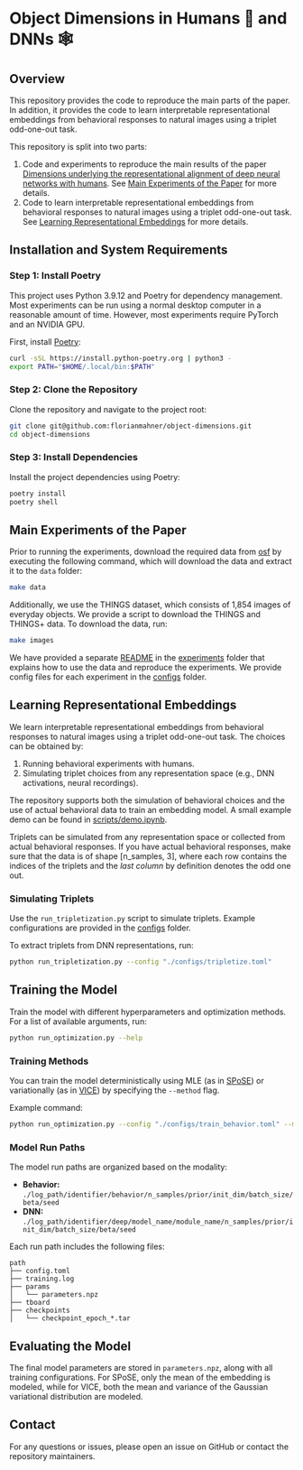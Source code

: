 # Object Dimensions in Humans :elf: and DNNs :spider_web:

## Overview

This repository provides the code to reproduce the main parts of the paper. In addition, it provides the code to learn interpretable representational embeddings from behavioral responses to natural images using a triplet odd-one-out task.

This repository is split into two parts:
1. Code and experiments to reproduce the main results of the paper [Dimensions underlying the representational alignment of deep neural networks with humans](arxiv.org/pdf/2406.19087). See [Main Experiments of the Paper](#main-experiments-of-the-paper) for more details.
2. Code to learn interpretable representational embeddings from behavioral responses to natural images using a triplet odd-one-out task. See [Learning Representational Embeddings](#learning-representational-embeddings) for more details.

## Installation and System Requirements

### Step 1: Install Poetry

This project uses Python 3.9.12 and Poetry for dependency management. Most experiments can be run using a normal desktop computer in a reasonable amount of time. However, most experiments require PyTorch and an NVIDIA GPU.

First, install [Poetry](https://python-poetry.org/):

```bash
curl -sSL https://install.python-poetry.org | python3 -
export PATH="$HOME/.local/bin:$PATH"
```

### Step 2: Clone the Repository

Clone the repository and navigate to the project root:

```bash
git clone git@github.com:florianmahner/object-dimensions.git
cd object-dimensions
```

### Step 3: Install Dependencies

Install the project dependencies using Poetry:

```bash
poetry install
poetry shell
```

## Main Experiments of the Paper

Prior to running the experiments, download the required data from [osf](https://osf.io/nva43/) by executing the following command, which will download the data and extract it to the `data` folder:

```bash
make data
```

Additionally, we use the THINGS dataset, which consists of 1,854 images of everyday objects. We provide a script to download the THINGS and THINGS+ data. To download the data, run:

```bash
make images
```

We have provided a separate [README](../experiments/README.md) in the [experiments](../experiments) folder that explains how to use the data and reproduce the experiments. We provide config files for each experiment in the [configs](../configs) folder.

## Learning Representational Embeddings

We learn interpretable representational embeddings from behavioral responses to natural images using a triplet odd-one-out task. The choices can be obtained by:

1. Running behavioral experiments with humans.
2. Simulating triplet choices from any representation space (e.g., DNN activations, neural recordings).

The repository supports both the simulation of behavioral choices and the use of actual behavioral data to train an embedding model. A small example demo can be found in [scripts/demo.ipynb](../scripts/demo.ipynb).

Triplets can be simulated from any representation space or collected from actual behavioral responses. If you have actual behavioral responses, make sure that the data is of shape [n_samples, 3], where each row contains the indices of the triplets and the *last column* by definition denotes the odd one out.

### Simulating Triplets

Use the `run_tripletization.py` script to simulate triplets. Example configurations are provided in the [configs](../configs) folder.

To extract triplets from DNN representations, run:

```bash
python run_tripletization.py --config "./configs/tripletize.toml"
```

## Training the Model

Train the model with different hyperparameters and optimization methods. For a list of available arguments, run:

```bash
python run_optimization.py --help
```

### Training Methods

You can train the model deterministically using MLE (as in [SPoSE](https://www.nature.com/articles/s41562-020-00951-3)) or variationally (as in [VICE](https://arxiv.org/abs/2205.00756)) by specifying the `--method` flag.

Example command:

```bash
python run_optimization.py --config "./configs/train_behavior.toml" --method "deterministic"
```

### Model Run Paths

The model run paths are organized based on the modality:

- **Behavior:** `./log_path/identifier/behavior/n_samples/prior/init_dim/batch_size/beta/seed`
- **DNN:** `./log_path/identifier/deep/model_name/module_name/n_samples/prior/init_dim/batch_size/beta/seed`

Each run path includes the following files:

```
path
├── config.toml
├── training.log
├── params
│   └── parameters.npz
├── tboard
├── checkpoints
│   └── checkpoint_epoch_*.tar
```

## Evaluating the Model

The final model parameters are stored in `parameters.npz`, along with all training configurations. For SPoSE, only the mean of the embedding is modeled, while for VICE, both the mean and variance of the Gaussian variational distribution are modeled.

## Contact

For any questions or issues, please open an issue on GitHub or contact the repository maintainers.
